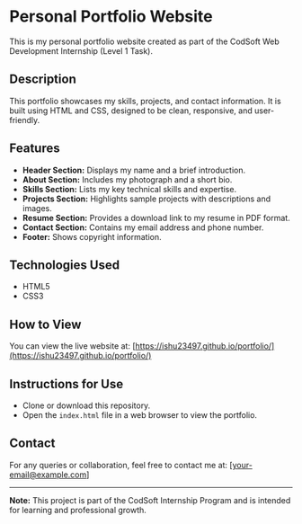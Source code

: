 # Personal Portfolio Website

This is my personal portfolio website created as part of the CodSoft Web Development Internship (Level 1 Task).

## Description
This portfolio showcases my skills, projects, and contact information. It is built using HTML and CSS, designed to be clean, responsive, and user-friendly.

## Features
- **Header Section:** Displays my name and a brief introduction.
- **About Section:** Includes my photograph and a short bio.
- **Skills Section:** Lists my key technical skills and expertise.
- **Projects Section:** Highlights sample projects with descriptions and images.
- **Resume Section:** Provides a download link to my resume in PDF format.
- **Contact Section:** Contains my email address and phone number.
- **Footer:** Shows copyright information.

## Technologies Used
- HTML5
- CSS3

## How to View
You can view the live website at: [https://ishu23497.github.io/portfolio/](https://ishu23497.github.io/portfolio/)

## Instructions for Use
- Clone or download this repository.
- Open the `index.html` file in a web browser to view the portfolio.

## Contact
For any queries or collaboration, feel free to contact me at: [your-email@example.com]

---

**Note:** This project is part of the CodSoft Internship Program and is intended for learning and professional growth.
